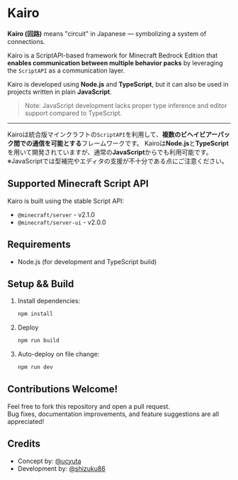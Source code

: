 # Kairo
**Kairo (回路)** means "circuit" in Japanese — symbolizing a system of connections.

Kairo is a ScriptAPI-based framework for Minecraft Bedrock Edition that **enables communication between multiple behavior packs** by leveraging the `ScriptAPI` as a communication layer.

Kairo is developed using **Node.js** and **TypeScript**, but it can also be used in projects written in plain **JavaScript**.
> Note: JavaScript development lacks proper type inference and editor support compared to TypeScript.

---
Kairoは統合版マインクラフトの`ScriptAPI`を利用して、**複数のビヘイビアーパック間での通信を可能とする**フレームワークです。
Kairoは**Node.js**と**TypeScript**を用いて開発されていますが、通常の**JavaScript**からでも利用可能です。
※JavaScriptでは型補完やエディタの支援が不十分である点にご注意ください。

## Supported Minecraft Script API
Kairo is built using the stable Script API:
- `@minecraft/server` - v2.1.0
- `@minecraft/server-ui` - v2.0.0

## Requirements
- Node.js (for development and TypeScript build)

## Setup && Build
1. Install dependencies:
   ```bash
   npm install
   ```
2. Deploy
    ```bash
    npm run build
    ```
3. Auto-deploy on file change:
    ```bash
    npm run dev
    ```

## Contributions Welcome!
Feel free to fork this repository and open a pull request.  
Bug fixes, documentation improvements, and feature suggestions are all appreciated!

## Credits
- Concept by: [@ucyuta](https://github.com/ucyuta)
- Development by: [@shizuku86](https://github.com/shizuku86)